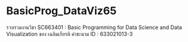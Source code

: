 # BasicProg_DataViz65
รวบรวมงานวิชา SC663401 : Basic Programming for Data Science and Data Visualization ของ เฉลิมเกียรติ คำชะนาม ID : 633021013-3

